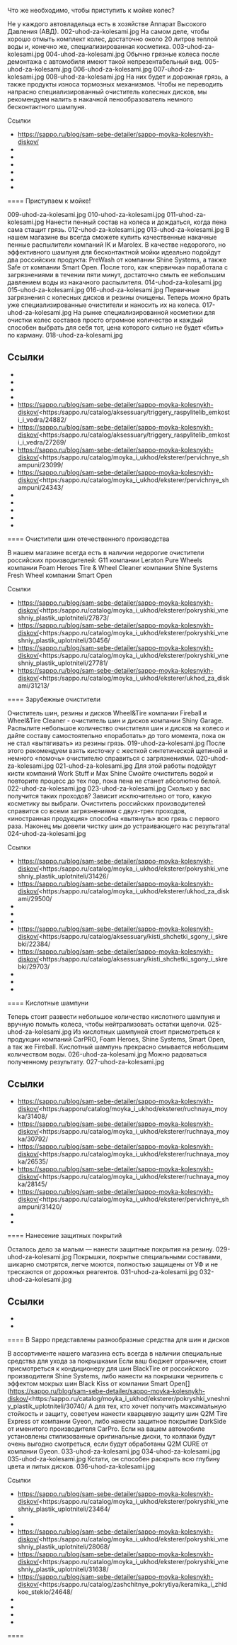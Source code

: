 Что же необходимо, чтобы приступить к мойке колес?

Не у каждого автовладельца есть в хозяйстве Аппарат Высокого Давления (АВД). 002-uhod-za-kolesami.jpg На самом деле, чтобы хорошо отмыть комплект колес, достаточно около 20 литров теплой воды и, конечно же, специализированная косметика. 003-uhod-za-kolesami.jpg 004-uhod-za-kolesami.jpg Обычно грязные колеса после демонтажа с автомобиля имеют такой непрезентабельный вид. 005-uhod-za-kolesami.jpg 006-uhod-za-kolesami.jpg 007-uhod-za-kolesami.jpg 008-uhod-za-kolesami.jpg На них будет и дорожная грязь, а также продукты износа тормозных механизмов. Чтобы не переводить напрасно специализированный очиститель колесных дисков, мы рекомендуем налить в накачной пенообразователь немного бесконтактного шампуня.

Ссылки
- https://sappo.ru/blog/sam-sebe-detailer/sappo-moyka-kolesnykh-diskov/
- 
- 
- 
- 
- 
- 

====
Приступаем к мойке!

009-uhod-za-kolesami.jpg 010-uhod-za-kolesami.jpg 011-uhod-za-kolesami.jpg Нанести пенный состав на колеса и дождаться, когда пена сама стащит грязь. 012-uhod-za-kolesami.jpg 013-uhod-za-kolesami.jpg В нашем магазине вы всегда сможете купить качественные накачные пенные распылители компаний IK и Marolex. 
В качестве недорогого, но эффективного шампуня для бесконтактной мойки идеально подойдут два российских продукта:
PreWash от компании Shine Systems, а также Safe от компании Smart Open. После того, как «первичка» поработала с загрязнениями в течении пяти минут, достаточно смыть ее небольшим давлением воды из накачного распылителя. 014-uhod-za-kolesami.jpg 015-uhod-za-kolesami.jpg 016-uhod-za-kolesami.jpg Первичные загрязнения с колесных дисков и резины очищены. Теперь можно брать уже специализированные очистители и наносить их на колеса. 017-uhod-za-kolesami.jpg На рынке специализированной косметики для очистки колес составов просто огромное количество и каждый способен выбрать для себя тот, цена которого сильно не будет «бить» по карману. 018-uhod-za-kolesami.jpg

Ссылки
- 
- 
- 
- 
- 
- https://sappo.ru/blog/sam-sebe-detailer/sappo-moyka-kolesnykh-diskov/<https:/sappo.ru/catalog/aksessuary/triggery_raspylitelib_emkosti_i_vedra/24882/
- https://sappo.ru/blog/sam-sebe-detailer/sappo-moyka-kolesnykh-diskov/<https:/sappo.ru/catalog/aksessuary/triggery_raspylitelib_emkosti_i_vedra/27269/
- https://sappo.ru/blog/sam-sebe-detailer/sappo-moyka-kolesnykh-diskov/<https:/sappo.ru/catalog/moyka_i_ukhod/eksterer/pervichnye_shampuni/23099/
- https://sappo.ru/blog/sam-sebe-detailer/sappo-moyka-kolesnykh-diskov/<https:/sappo.ru/catalog/moyka_i_ukhod/eksterer/pervichnye_shampuni/24343/
- 
- 
- 
- 
- 

====
Очистители шин отечественного производства

В нашем магазине всегда есть в наличии недорогие очистители российских производителей: 
G11 компании Leraton Pure Wheels компании Foam Heroes Tire & Wheel Cleaner компании Shine Systems Fresh Wheel компании Smart Open

Ссылки
- https://sappo.ru/blog/sam-sebe-detailer/sappo-moyka-kolesnykh-diskov/<https:/sappo.ru/catalog/moyka_i_ukhod/eksterer/pokryshki_vneshniy_plastik_uplotniteli/27873/
- https://sappo.ru/blog/sam-sebe-detailer/sappo-moyka-kolesnykh-diskov/<https:/sappo.ru/catalog/moyka_i_ukhod/eksterer/pokryshki_vneshniy_plastik_uplotniteli/30456/
- https://sappo.ru/blog/sam-sebe-detailer/sappo-moyka-kolesnykh-diskov/<https:/sappo.ru/catalog/moyka_i_ukhod/eksterer/pokryshki_vneshniy_plastik_uplotniteli/27781/
- https://sappo.ru/blog/sam-sebe-detailer/sappo-moyka-kolesnykh-diskov/<https:/sappo.ru/catalog/moyka_i_ukhod/eksterer/ukhod_za_diskami/31213/

====
Зарубежные очистители

Очиститель шин, резины и дисков Wheel&Tire компании Fireball и Wheel&Tire Cleaner - очиститель шин и дисков компании Shiny Garage. Распылите небольшое количество очистителя шин и дисков на колесо и дайте составу самостоятельно «поработать» до того момента, пока он не стал «вытягивать» из резины грязь. 019-uhod-za-kolesami.jpg После этого рекомендуем взять кисточку с жесткой синтетической щетиной и немного «помочь» очистителю справиться с загрязнениями. 020-uhod-za-kolesami.jpg 021-uhod-za-kolesami.jpg Для этой работы подойдут кисти компаний Work Stuff и Max Shine Смойте очиститель водой и повторите процесс до тех пор, пока пена не станет абсолютно белой. 022-uhod-za-kolesami.jpg 023-uhod-za-kolesami.jpg Сколько у вас получится таких проходов? Зависит исключительно от того, какую косметику вы выбрали. Очиститель российских производителей справится со всеми загрязнениями с двух-трех проходов, «иностранная продукция» способна «вытянуть» всю грязь с первого раза. Наконец мы довели чистку шин до устраивающего нас результата! 024-uhod-za-kolesami.jpg

Ссылки
- https://sappo.ru/blog/sam-sebe-detailer/sappo-moyka-kolesnykh-diskov/<https:/sappo.ru/catalog/moyka_i_ukhod/eksterer/pokryshki_vneshniy_plastik_uplotniteli/31426/
- https://sappo.ru/blog/sam-sebe-detailer/sappo-moyka-kolesnykh-diskov/<https:/sappo.ru/catalog/moyka_i_ukhod/eksterer/ukhod_za_diskami/29500/
- 
- 
- 
- https://sappo.ru/blog/sam-sebe-detailer/sappo-moyka-kolesnykh-diskov/<https:/sappo.ru/catalog/aksessuary/kisti_shchetki_sgony_i_skrebki/22384/
- https://sappo.ru/blog/sam-sebe-detailer/sappo-moyka-kolesnykh-diskov/<https:/sappo.ru/catalog/aksessuary/kisti_shchetki_sgony_i_skrebki/29703/
- 
- 
- 

====
Кислотные шампуни

Теперь стоит развести небольшое количество кислотного шампуня и вручную помыть колеса, чтобы нейтрализовать остатки щелочи. 025-uhod-za-kolesami.jpg Из кислотных шампуней стоит присмотреться к продукции компаний CarPRO, Foam Heroes, Shine Systems, Smart Open, а так же Fireball. Кислотный шампунь прекрасно смывается небольшим количеством воды. 026-uhod-za-kolesami.jpg Можно радоваться полученному результату. 027-uhod-za-kolesami.jpg

Ссылки
- 
- https://sappo.ru/blog/sam-sebe-detailer/sappo-moyka-kolesnykh-diskov/<https:/sapporu/catalog/moyka_i_ukhod/eksterer/ruchnaya_moyka/31408/
- https://sappo.ru/blog/sam-sebe-detailer/sappo-moyka-kolesnykh-diskov/<https:/sappo.ru/catalog/moyka_i_ukhod/eksterer/ruchnaya_moyka/30792/
- https://sappo.ru/blog/sam-sebe-detailer/sappo-moyka-kolesnykh-diskov/<https:/sappo.ru/catalog/moyka_i_ukhod/eksterer/ruchnaya_moyka/26535/
- https://sappo.ru/blog/sam-sebe-detailer/sappo-moyka-kolesnykh-diskov/<https:/sappo.ru/catalog/moyka_i_ukhod/eksterer/ruchnaya_moyka/28145/
- https://sappo.ru/blog/sam-sebe-detailer/sappo-moyka-kolesnykh-diskov/<https:/sappo.ru/catalog/moyka_i_ukhod/eksterer/pervichnye_shampuni/31420/
- 
- 

====
Нанесение защитных покрытий

Осталось дело за малым — нанести защитные покрытия на резину. 029-uhod-za-kolesami.jpg Покрышки, покрытые специальными составами, шикарно смотрятся, легче моются, полностью защищены от УФ и не трескаются от дорожных реагентов. 031-uhod-za-kolesami.jpg 032-uhod-za-kolesami.jpg

Ссылки
- 
- 
- 

====
В Sappo представлены разнообразные средства для шин и дисков

В ассортименте нашего магазина есть всегда в наличии специальные средства для ухода за покрышками 
Если ваш бюджет ограничен, стоит присмотреться к кондиционеру для шин BlackTire от российского производителя Shine Systems, либо нанести на покрышки чернитель с эффектом мокрых шин Black Kiss от компании Smart Open[](https://sappo.ru/blog/sam-sebe-detailer/sappo-moyka-kolesnykh-diskov/<https:/sappo.ru/catalog/moyka_i_ukhod/eksterer/pokryshki_vneshniy_plastik_uplotniteli/30740/ А для тех, кто хочет получить максимальную стойкость и защиту, советуем нанести кварцевую защиту шин Q2M Tire Express от компании Gyeon, либо нанести защитное покрытие DarkSide от именитого производителя CarPro. Если на вашем автомобиле установлены стилизованные оригинальные диски, то колпаки будут очень выгодно смотреться, если будут обработаны Q2M CURЕ от компании Gyeon. 033-uhod-za-kolesami.jpg 034-uhod-za-kolesami.jpg 035-uhod-za-kolesami.jpg Кстати, он способен раскрыть всю глубину цвета и литых дисков. 036-uhod-za-kolesami.jpg

Ссылки
- https://sappo.ru/blog/sam-sebe-detailer/sappo-moyka-kolesnykh-diskov/<https:/sappo.ru/catalog/moyka_i_ukhod/eksterer/pokryshki_vneshniy_plastik_uplotniteli/23464/
- 
- 
- https://sappo.ru/blog/sam-sebe-detailer/sappo-moyka-kolesnykh-diskov/<https:/sappo.ru/catalog/moyka_i_ukhod/eksterer/pokryshki_vneshniy_plastik_uplotniteli/28068/
- https://sappo.ru/blog/sam-sebe-detailer/sappo-moyka-kolesnykh-diskov/<https:/sappo.ru/catalog/moyka_i_ukhod/eksterer/pokryshki_vneshniy_plastik_uplotniteli/31638/
- https://sappo.ru/blog/sam-sebe-detailer/sappo-moyka-kolesnykh-diskov/<https:/sappo.ru/catalog/zashchitnye_pokrytiya/keramika_i_zhidkoe_steklo/24648/
- 
- 
- 
- 

====